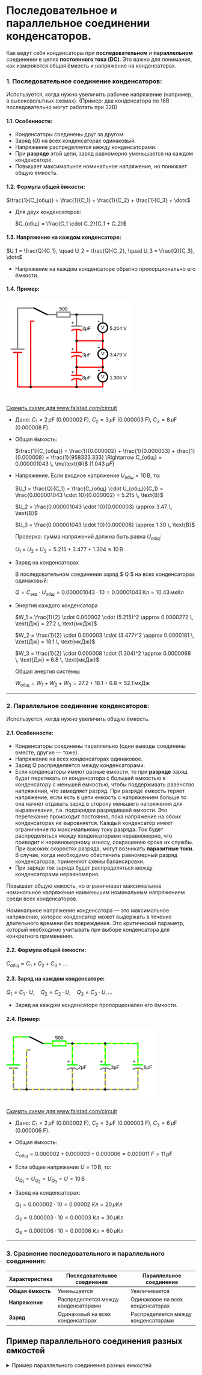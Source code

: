 # Последовательное и параллельное соединении конденсаторов.

Как ведут себя конденсаторы при **последовательном** и **параллельном** соединении в цепях **постоянного тока (DC)**. Это важно для понимания, как изменяются общая ёмкость и напряжение на конденсаторах.

### 1. Последовательное соединение конденсаторов:

Используется, когда нужно увеличить рабочее напряжение (например, в высоковольтных схемах).
(Пример: два конденсатора по 16В последовательно могут работать при 32В)

#### 1.1. **Особенности:**
- Конденсаторы соединены друг за другом.
- Заряд ($Q$) на всех конденсаторах одинаковый.
- Напряжение распределяется между конденсаторами.
- При **разряде** этой цепи, заряд равномерно уменьшается на каждом конденсаторе.
- Повышает максимальное номинальное напряжение, но понижает общую емкость.

#### 1.2. **Формула общей ёмкости:**
 
$\frac{1}{C_{общ}} = \frac{1}{C_1} + \frac{1}{C_2} + \frac{1}{C_3} + \dots$
 
- Для двух конденсаторов:
  
  $C_{общ} = \frac{C_1 \cdot C_2}{C_1 + C_2}$
   

#### 1.3. **Напряжение на каждом конденсаторе:**
 
$U_1 = \frac{Q}{C_1}, \quad U_2 = \frac{Q}{C_2}, \quad U_3 = \frac{Q}{C_3}, \dots$
 
- Напряжение на каждом конденсаторе обратно пропорционально его ёмкости.

#### 1.4. **Пример:**

![Последовательное соединение конденсаторов.](../img/136.png "Последовательное соединение конденсаторов.")

<a href="/theories_of_electrical_circuits/falstad/circuitjs-83.txt" download="circuitjs-83.txt">Скачать схему для www.falstad.com/circuit</a>

- Дано: $C_1 = 2 \, \mu\text{F}$ (0.000002 F), $C_2 = 3 \, \mu\text{F}$ (0.000003 F), $C_3 = 8 \, \mu\text{F}$ (0.000008 F).
- Общая ёмкость:
  
  $\frac{1}{C_{общ}} = \frac{1}{0.000002} + \frac{1}{0.000003} + \frac{1}{0.000008} = \frac{1}{958333.333} \Rightarrow C_{общ} = 0.000001043 \, \mu\text{Ф}$ ($1.043\ \mu F$)
  
- Напряжение. Если входное напряжение $U_{общ} = 10 \, \text{В}$, то:
  
  $U_1 = \frac{Q}{C_1} = \frac{C_{общ} \cdot U_{общ}}{C_1} = \frac{0.000001043 \cdot 10}{0.000002} = 5.215 \, \text{В}$
  
  $U_2 = \frac{0.000001043 \cdot 10}{0.000003} \approx 3.47 \, \text{В}$
 
  $U_3 = \frac{0.000001043 \cdot 10}{0.000008} \approx 1.30 \, \text{В}$
  
  Проверка: сумма напряжений должна быть равна $U_{общ}$:
 
  $U_1 + U_2 + U_3 = 5.215 + 3.477 + 1.304 \approx 10 \, \text{В}$

- Заряд на конденсаторах

  В последовательном соединении заряд $ Q $ на всех конденсаторах одинаковый:
  
  $Q = C_{\text{экв}} \cdot U_{общ} = 0.000001043 \cdot 10 = 0.00001043 \, \text{Кл} = 10.43 \, \text{мкКл}$
  
- Энергия каждого конденсатора  

  $W_1 = \frac{1}{2} \cdot 0.000002 \cdot (5.215)^2 \approx 0.0000272 \, \text{Дж} = 27.2 \, \text{мкДж}$

  $W_2 = \frac{1}{2} \cdot 0.000003 \cdot (3.477)^2 \approx 0.0000181 \, \text{Дж} = 18.1 \, \text{мкДж}$

  $W_3 = \frac{1}{2} \cdot 0.000008 \cdot (1.304)^2 \approx 0.0000068 \, \text{Дж} = 6.8 \, \text{мкДж}$

  Общая энергия системы: 
  
  $W_{\text{общ}} = W_1 + W_2 + W_3 = 27.2 + 18.1 + 6.8 = 52.1 \, \text{мкДж}$

---

### 2. Параллельное соединение конденсаторов:

Используется, когда нужно увеличить общую ёмкость.

#### 2.1. **Особенности:**
- Конденсаторы соединены параллельно (одни выводы соединены вместе, другие — тоже).
- Напряжение на всех конденсаторах одинаковое.
- Заряд $Q$ распределяется между конденсаторами.
- Если конденсаторы имеют разные емкости, то при **разряде** заряд будет перетекать от конденсатора с большей емкостью к конденсатору с меньшей емкостью, чтобы поддерживать равенство напряжений, что замедляет разряд. При разряде емкость теряет напряжение, если есть в цепи емкость с напряжением больше то она начнет отдавать заряд в сторону меньшего напряжения для выравнивания, т.е. подзарядки разрядившей емкости. Это перетекание происходит постоянно, пока напряжение на обоих конденсаторах не выровняется. Каждый конденсатор имеет ограничение по максимальному току разряда. Ток будет распределяться между конденсаторами неравномерно, что приводит к неравномерному износу, сокращению срока их службы. При высоких скоростях разряда, могут возникать **паразитные токи**. В случае, когда необходимо обеспечить равномерный разряд конденсаторов, применяют схемы балансировки.
- При заряде ток заряда будет распределяться между конденсаторами неравномерно.

Повышает общую емкость, но ограничивает максимальное номинальное напряжение наименьшим номинальным напряжением среди всех конденсаторов.

Номинальное напряжение конденсатора — это максимальное напряжение, которое конденсатор может выдержать в течение длительного времени без повреждения. Это критический параметр, который необходимо учитывать при выборе конденсатора для конкретного применения.

#### 2.2. **Формула общей ёмкости:**
 
$C_{общ} = C_1 + C_2 + C_3 + \dots$
  
#### 2.3. **Заряд на каждом конденсаторе:**
 
$Q_1 = C_1 \cdot U, \quad Q_2 = C_2 \cdot U, \quad Q_3 = C_3 \cdot U, \dots$
 
- Заряд на каждом конденсаторе пропорционален его ёмкости.

#### 2.4. **Пример:**

![Параллельное соединение конденсаторов.](../img/135.png "Параллельное соединение конденсаторов.")

<a href="/theories_of_electrical_circuits/falstad/circuitjs-83.txt" download="circuitjs-83.txt">Скачать схему для www.falstad.com/circuit</a>

- Дано: $C_1 = 2 \, \mu\text{F}$ (0.000002 F), $C_2 = 3 \, \mu\text{F}$ (0.000003 F), $C_3 = 6 \, \mu\text{F}$ (0.000006 F).
- Общая ёмкость:
 
  $C_{общ} = 0.000002 + 0.000003 + 0.000006 = 0.000011\ F = 11 \, \mu\text{F}$  
  
- Если общее напряжение $U = 10 \, \text{В}$, то:
 
  $U_{Q_1}=U_{Q_2}=U_{Q_3}=U=10\, \text{В}$ 

- Заряд на конденсаторах:

  $Q_1 = 0.000002 \cdot 10 = 0.00002\ Кл = 20\, \mu\text{Кл}$
 
  $Q_2 = 0.000003 \cdot 10 = 0.00003\ Кл = 30 \, \mu\text{Кл}$
  
  $Q_3 = 0.000006 \cdot 10 = 0.00006\ Кл = 60 \, \mu\text{Кл}$
  
---

### 3. **Сравнение последовательного и параллельного соединения:**

| Характеристика          | Последовательное соединение         | Параллельное соединение         |
|-------------------------|-------------------------------------|----------------------------------|
| **Общая ёмкость**       | Уменьшается                        | Увеличивается                   |
| **Напряжение**          | Распределяется между конденсаторами | Одинаковое на всех конденсаторах|
| **Заряд**               | Одинаковый на всех конденсаторах   | Распределяется между конденсаторами |


## Пример параллельного соединения разных емкостей

<details>

<summary>Пример параллельного соединения разных емкостей</summary>

![Пример параллельного соединения разных емкостей.](../img/137.png "Пример параллельного соединения разных емкостей.")

<a href="/theories_of_electrical_circuits/falstad/circuitjs-83.1.txt" download="circuitjs-83.1.txt">Скачать схему для www.falstad.com/circuit</a>

**Дано**:
  - Напряжение источника: $U_{source} = 9 \, \text{В}$,
  - Сопротивление: $R = 500 \, \text{Ом}$,
  - Ёмкость: 
    - $C_1 = 2 \, \mu\text{F} = 2 \cdot 10^{-6} = 0.000002 \, \text{F}$,
    - $C_2 = 300 \, \mu\text{F} = 300 \cdot 10^{-6} = 0.0003 \, \text{F}$,
    - $C_3 = 6 \, m\text{F} = 200 \cdot 10^{-3} = 0.006 \, \text{F}$,
    - Время: 
      - $t=0$ — к моменту начала заряда
      - $t = 1 \, \text{мс} = 1/1000 = 0.001 \, \text{с}$.  
      - $t = 500 \, \text{мс} = 500/1000 = 0.5 \, \text{с}$.
      - $t = 6000 \, \text{мс} = 6000/1000 = 6 \, \text{с}$.
      - $t \to \infty$ — установившийся режим

**Общая ёмкость:** $C_{общ} = C_1 + C_2 + C_3= 0.000002 + 0.0003 + 0.006 = 0.006302 \, \text{F}$

**Постоянная времени ($\tau$):** $\tau = R \cdot C_{общ} = 500 \cdot 0.006302 = 3.151 \, \text{с}$

**Конденсатор полностью зарядится/разрядится** $t_{max_{C_{общ}}}=5\cdot 3.151 = 15.755\, \text{с} $ (15755 ms)

<details>

<summary>Отличие емкостей по постоянной времени</summary>

$\tau$
- $\tau_{C_1} = R \cdot C_1 = 500 \cdot 0.000002 = 0.001 \, \text{с}$ (1 мс)
- $\tau_{C_2} = R \cdot C_2 = 500 \cdot 0.0003 = 0.15 \, \text{с}$ (150 мс)
- $\tau_{C_3} = R \cdot C_3 = 500 \cdot 0.006 = 3 \, \text{с}$ (3000 мс)

Конденсатор считается полностью заряженным/разряженным после пяти постоянных времени $\tau$:
- $t_{max_{C_1}}=5\cdot 0.001 = 0.005 \, \text{с} $ (5 ms)
- $t_{max_{C_2}}=5\cdot 0.15 = 0.75\, \text{с} $ (750 ms)
- $t_{max_{C_3}}=5\cdot 3 = 15\, \text{с} $ (15000 ms)

Но если брать во внимание общую картину параллельного соединения и перетекание зарядов, то скорости отличаются на порядки, и следовательно малая емкость $C_1$ будет быстро производить циклы подзаряда от более емких $C_2$ и $C_3$.

</details>

**Напряжение на конденсаторах:**
- $U_C(0.001) = 9 \cdot \left(1 - e^{-\frac{0.001}{3.151}}\right) \approx 9 \cdot \left(1 - e^{-0.000317}\right) \approx 9 \cdot 0.000317 \approx 0.00285 \, \text{В}$
- $U_C(0.5) = 9 \cdot \left(1 - e^{-\frac{0.5}{3.151}}\right) \approx 9 \cdot \left(1 - e^{-0.1587}\right) \approx 9 \cdot 0.146 \approx 1.314 \, \text{В}$ 
- $U_C(6) = 9 \cdot \left(1 - e^{-\frac{6}{3.151}}\right) \approx 9 \cdot \left(1 - e^{-1.905}\right) \approx 9 \cdot 0.85 \approx 7.65 \, \text{В}$

**Ток через каждый конденсатор:**
(Чем больше ёмкость конденсатора, тем больше ток через него в начальный момент.)
- $I_1(0.001) = 0.000002 \cdot 2.857 \approx 5.714 \cdot 10^{-6} \, \text{А} = 5.714 \, \mu\text{А}$
- $I_2(0.001) = 0.0003 \cdot 2.857 \approx 8.571 \cdot 10^{-4} \, \text{А} = 857.1 \, \mu\text{А}$
- $I_3(0.001) = 0.006 \cdot 2.857 \approx 0.01714 \, \text{А} = 17.14 \, \text{мА}$

- $I_1(0.5) = 0.000002 \cdot 2.437 \approx 4.874 \cdot 10^{-6} \, \text{А} = 4.874 \, \mu\text{А}$
- $I_2(0.5) = 0.0003 \cdot 2.437 \approx 7.311 \cdot 10^{-4} \, \text{А} = 731.1 \, \mu\text{А}$
- $I_3(0.5) = 0.006 \cdot 2.437 \approx 0.01462 \, \text{А} = 14.62 \, \text{мА}$
 
- $I_1(6) = 0.000002 \cdot 0.426 \approx 8.52 \cdot 10^{-7} \, \text{А} = 0.852 \, \mu\text{А}$
- $I_2(6) = 0.0003 \cdot 0.426 \approx 1.278 \cdot 10^{-4} \, \text{А} = 127.8 \, \mu\text{А}$
- $I_3(6) = 0.006 \cdot 0.426 \approx 0.002556 \, \text{А} = 2.556 \, \text{мА}$


**Заряд на каждом конденсаторе:**
- $Q_1(0.001) = 0.000002 \cdot 0.00285 \approx 5.7 \cdot 10^{-9} \, \text{Кл} = 5.7 \, \text{нКл}$
- $Q_2(0.001) = 0.0003 \cdot 0.00285 \approx 8.55 \cdot 10^{-7} \, \text{Кл} = 855 \, \text{нКл}$
- $Q_3(0.001) = 0.006 \cdot 0.00285 \approx 1.71 \cdot 10^{-5} \, \text{Кл} = 17.1 \, \mu\text{Кл}$

- $Q_1(0.5) = 0.000002 \cdot 1.314 \approx 2.628 \cdot 10^{-6} \, \text{Кл} = 2.628 \, \mu\text{Кл}$
- $Q_2(0.5) = 0.0003 \cdot 1.314 \approx 3.942 \cdot 10^{-4} \, \text{Кл} = 394.2 \, \mu\text{Кл}$
- $Q_3(0.5) = 0.006 \cdot 1.314 \approx 7.884 \cdot 10^{-3} \, \text{Кл} = 7.884 \, \text{мКл}$

- $Q_1(6) = 0.000002 \cdot 7.65 \approx 1.53 \cdot 10^{-5} \, \text{Кл} = 15.3 \, \mu\text{Кл}$
- $Q_2(6) = 0.0003 \cdot 7.65 \approx 2.295 \cdot 10^{-3} \, \text{Кл} = 2.295 \, \text{мКл}$
- $Q_3(6) = 0.006 \cdot 7.65 \approx 0.0459 \, \text{Кл} = 45.9 \, \text{мКл}$

**Энергия на каждом конденсаторе:**
  
- $W_1(0.001) = \frac{1}{2} \cdot 0.000002 \cdot (0.00285)^2 \approx 8.1 \cdot 10^{-12} \, \text{Дж} = 8.1 \, \text{пДж}$
- $W_2(0.001) = \frac{1}{2} \cdot 0.0003 \cdot (0.00285)^2 \approx 1.22 \cdot 10^{-9} \, \text{Дж} = 1.22 \, \text{нДж}$
- $W_3(0.001) = \frac{1}{2} \cdot 0.006 \cdot (0.00285)^2 \approx 2.43 \cdot 10^{-8} \, \text{Дж} = 24.3 \, \text{нДж}$

- $W_1(0.5) = \frac{1}{2} \cdot 0.000002 \cdot (1.314)^2 \approx 1.73 \cdot 10^{-6} \, \text{Дж} = 1.73 \, \mu\text{Дж}$
- $W_2(0.5) = \frac{1}{2} \cdot 0.0003 \cdot (1.314)^2 \approx 2.59 \cdot 10^{-4} \, \text{Дж} = 259 \, \mu\text{Дж}$
- $W_3(0.5) = \frac{1}{2} \cdot 0.006 \cdot (1.314)^2 \approx 5.18 \cdot 10^{-3} \, \text{Дж} = 5.18 \, \text{мДж}$

- $W_1(6) = \frac{1}{2} \cdot 0.000002 \cdot (7.65)^2 \approx 5.85 \cdot 10^{-5} \, \text{Дж} = 58.5 \, \mu\text{Дж}$
- $W_2(6) = \frac{1}{2} \cdot 0.0003 \cdot (7.65)^2 \approx 8.78 \cdot 10^{-3} \, \text{Дж} = 8.78 \, \text{мДж}$
- $W_3(6) = \frac{1}{2} \cdot 0.006 \cdot (7.65)^2 \approx 0.1756 \, \text{Дж} = 175.6 \, \text{мДж}$

**Итог:**

| Время ($t$) | Напряжение ($U_C$) | Ток ($I$) | Заряд ($Q_1, Q_2, Q_3$) | Энергия ($W_1, W_2, W_3$) |
|---------------|----------------------|-------------|---------------------------|-----------------------------|
| $0.001 \, \text{с}$ | $0.00285 \, \text{В}$ | $5.714 \mu\text{А}, 857.1 \mu\text{А},17.14\ \text{мА}$ | $5.7 \, \text{нКл}, 855 \, \text{нКл}, 17.1 \, \mu\text{Кл}$ | $8.1 \, \text{пДж}, 1.22 \, \text{нДж}, 24.3 \, \text{нДж}$ |
| $0.5 \, \text{с}$ | $1.314 \, \text{В}$ | $4.874 \, \mu\text{А}, 731.1 \, \mu\text{А}, 14.62 \, \text{мА}$ | $2.628 \, \mu\text{Кл}, 394.2 \, \mu\text{Кл}, 7.884 \, \text{мКл}$ | $1.73 \, \mu\text{Дж}, 259 \, \mu\text{Дж}, 5.18 \, \text{мДж}$ |
| $6 \, \text{с}$ | $7.65 \, \text{В}$ | $0.852 \, \mu\text{А}, 127.8 \, \mu\text{А}, 2.556 \, \text{мА}$ | $15.3 \, \mu\text{Кл}, 2.295 \, \text{мКл}, 45.9 \, \text{мКл}$ | $58.5 \, \mu\text{Дж}, 8.78 \, \text{мДж}, 175.6 \, \text{мДж}$ |

</details>

 